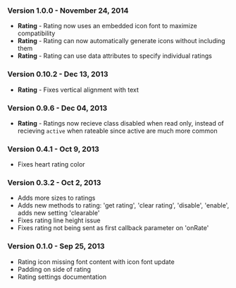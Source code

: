 ### Version 1.0.0 - November 24, 2014

- **Rating** - Rating now uses an embedded icon font to maximize compatibility
- **Rating** - Rating can now automatically generate icons without including them
- **Rating** - Rating can use data attributes to specify individual ratings

### Version 0.10.2 - Dec 13, 2013

- **Rating** - Fixes vertical alignment with text

### Version 0.9.6 - Dec 04, 2013

- **Rating** - Ratings now recieve class disabled when read only, instead of recieving ``active`` when rateable since active are much more common

### Version 0.4.1 - Oct 9, 2013

- Fixes heart rating color

### Version 0.3.2 - Oct 2, 2013

- Adds more sizes to ratings
- Adds new methods to rating: 'get rating', 'clear rating', 'disable', 'enable', adds new setting 'clearable'
- Fixes rating line height issue
- Fixes rating not being sent as first callback parameter on 'onRate'

### Version 0.1.0 - Sep 25, 2013

-  Rating icon missing font content with icon font update
- Padding on side of rating
- Rating settings documentation